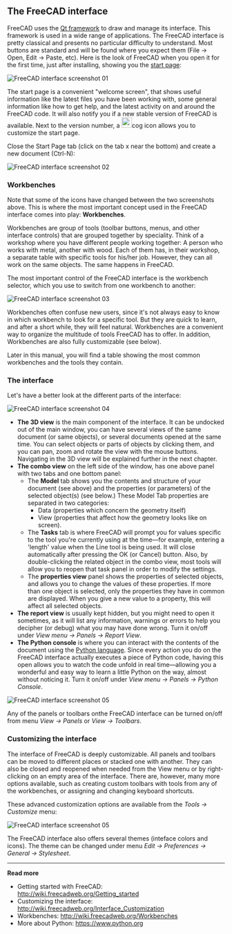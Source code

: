 ## The FreeCAD interface



FreeCAD uses the [Qt framework](https://en.wikipedia.org/wiki/Qt_(software)) to draw and manage its interface. This framework is used in a wide range of applications. The FreeCAD interface is pretty classical and presents no particular difficulty to understand. Most buttons are standard and will be found where you expect them (File -> Open, Edit -> Paste, etc). Here is the look of FreeCAD when you open it for the first time, just after installing, showing you the [start page](https://wiki.freecadweb.org/Start_Workbench):

![FreeCAD interface screenshot 01](../images/Freecad-interface-01.jpg)

The start page is a convenient "welcome screen", that shows useful information like the latest files you have been working with, some general information like how to get help, and the latest activity on and around the FreeCAD code. It will also notify you if a new stable version of FreeCAD is available. Next to the version number, a <img src="../images/icons/start-page-settings.svg" style="width:24px;" />cog icon allows you to customize the start page.

Close the Start Page tab (click on the tab x near the bottom) and create a new document (Ctrl-N):

![FreeCAD interface screenshot 02](../images/Freecad-interface-02.jpg)

### Workbenches

Note that some of the icons have changed between the two screenshots above. This is where the most important concept used in the FreeCAD interface comes into play: **Workbenches**. 

Workbenches are group of tools (toolbar buttons, menus, and other interface controls) that are grouped together by speciality. Think of a workshop  where you have different people working together: A person who works with metal, another with wood. Each of them has, in their workshop, a separate table with specific tools for his/her job. However, they can all work on the same objects. The same happens in FreeCAD.

The most important control of the FreeCAD interface is the workbench selector, which you use to switch from one workbench to another:

![FreeCAD interface screenshot 03](../images/Freecad-interface-03.jpg)

Workbenches often confuse new users, since it's not always easy to know in which workbench to look for a specific tool. But they are quick to learn, and after a short while, they will feel natural. Workbenches are a convenient way to organize the multitude of tools FreeCAD has to offer.  In addition, Workbenches are also fully customizable (see below).

Later in this manual, you will find a table showing the most common workbenches and the tools they contain.

### The interface

Let's have a better look at the different parts of the interface:

![FreeCAD interface screenshot 04](../images/Freecad-interface-04.jpg)

* **The 3D view** is the main component of the interface. It can be undocked out of the main window, you can have several views of the same document (or same objects), or several documents opened at the same time. You can select objects or parts of objects by clicking them, and you can pan, zoom and rotate the view with the mouse buttons. Navigating in the 3D view will be explained further in the next chapter.
* **The combo view** on the left side of the window, has one above panel with two tabs and one bottom panel: 
	* The **Model** tab shows you the contents and structure of your document (see above) and the properties (or parameters) of the selected object(s) (see below.) These Model Tab properties are separated in two categories: 
		* Data (properties which concern the geometry itself)
		* View (properties that affect how the geometry looks like on screen). 
	* The **Tasks** tab is where FreeCAD will prompt you for values specific to the tool you're currently using at the time—for example, entering a 'length' value when the Line tool is being used. It will close automatically after pressing the OK (or Cancel) button. Also, by double-clicking the related object in the combo view, most tools will allow you to reopen that task panel in order to modify the settings. 
	* The **properties view** panel shows the properties of selected objects, and allows you to change the values of these properties. If more than one object is selected, only the properties they have in common are displayed. When you give a new value to a property, this will affect all selected objects.
* **The report view** is usually kept hidden, but you might need to open it sometimes, as it will list any information, warnings or errors to help you decipher (or debug) what you may have done wrong.  Turn it on/off under *View menu -> Panels -> Report View*.
* **The Python console** is where you can interact with the contents of the document using the [Python language](https://en.wikipedia.org/wiki/Python_%28programming_language%29). Since every action you do on the FreeCAD interface actually executes a piece of Python code, having this open allows you to watch the code unfold in real time—allowing you a wonderful and easy way to learn a little Python on the way, almost without noticing it.  Turn it on/off under *View menu -> Panels -> Python Console*.

![FreeCAD interface screenshot 05](../images/Freecad-interface-07.jpg)

Any of the panels or toolbars onthe FreeCAD interface can be turned on/off from menu *View -> Panels* or *View -> Toolbars*.

### Customizing the interface

The interface of FreeCAD is deeply customizable. All panels and toolbars can be moved to different places or stacked one with another. They can also be closed and reopened when needed from the View menu or by right-clicking on an empty area of the interface. There are, however, many more options available, such as creating custom toolbars with tools from any of the workbenches, or assigning and changing keyboard shortcuts.

These advanced customization options are available from the *Tools -> Customize* menu:

![FreeCAD interface screenshot 05](../images/Freecad-interface-06.jpg)

The FreeCAD interface also offers several themes (inteface colors and icons). The theme can be changed under menu *Edit -> Preferences -> General -> Stylesheet*.



-----

**Read more**

* Getting started with FreeCAD: http://wiki.freecadweb.org/Getting_started
* Customizing the interface: http://wiki.freecadweb.org/Interface_Customization
* Workbenches: http://wiki.freecadweb.org/Workbenches
* More about Python: https://www.python.org
